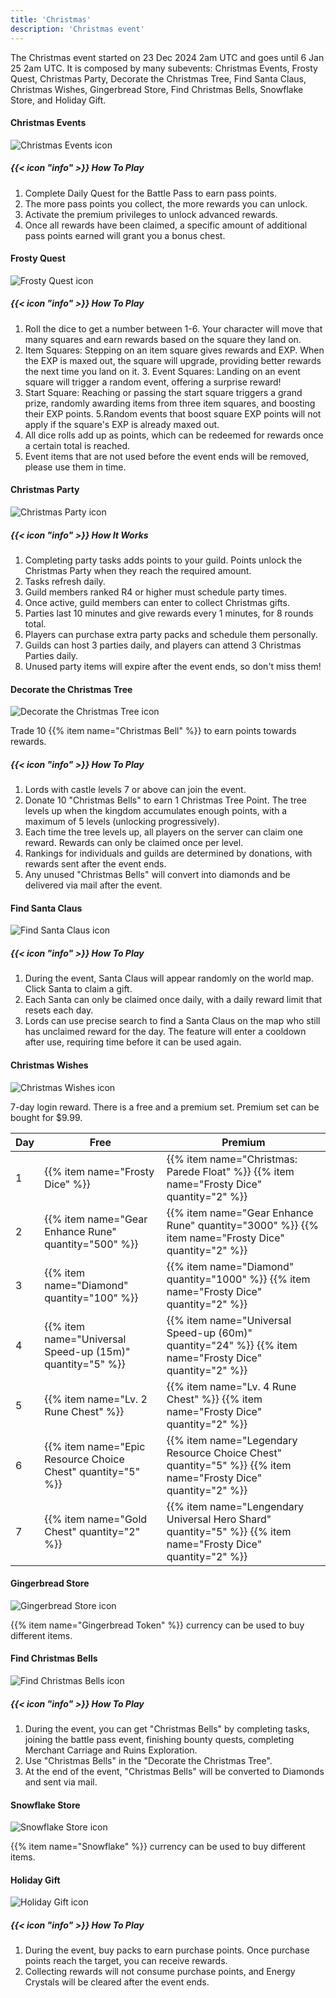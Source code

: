 ```yaml
---
title: 'Christmas'
description: 'Christmas event'
---
```


The Christmas event started on 23 Dec 2024 2am UTC and goes until 6 Jan 25 2am UTC.
It is composed by many subevents: Christmas Events, Frosty Quest, Christmas Party, Decorate the Christmas Tree, Find Santa Claus, Christmas Wishes, Gingerbread Store, Find Christmas Bells, Snowflake Store, and Holiday Gift.

#### Christmas Events

![Christmas Events icon](christmas-events-icon.webp)

##### {{< icon "info" >}} How To Play

1. Complete Daily Quest for the Battle Pass to earn pass points.
2. The more pass points you collect, the more rewards you can unlock.
3. Activate the premium privileges to unlock advanced rewards.
4. Once all rewards have been claimed, a specific amount of additional pass points earned will grant you a bonus chest.

#### Frosty Quest

![Frosty Quest icon](frosty-quest-icon.webp)

##### {{< icon "info" >}} How To Play

1. Roll the dice to get a number between 1-6. Your character will move that many squares and earn rewards based on the square they land on.
2. Item Squares: Stepping on an item square gives rewards and EXP. When the EXP is
maxed out, the square will upgrade, providing better rewards the next time you land on it. 3. Event Squares: Landing on an event square will trigger a random event, offering a surprise reward!
4. Start Square: Reaching or passing the start square triggers a grand prize, randomly awarding items from three item squares, and boosting their EXP points.
5.Random events that boost square EXP points will not apply if the square's EXP is already maxed out.
6. All dice rolls add up as points, which can be redeemed for rewards once a certain total is reached.
7. Event items that are not used before the event ends will be removed, please use them in time.

#### Christmas Party

![Christmas Party icon](christmas-party-icon.webp)

##### {{< icon "info" >}} How It Works

1. Completing party tasks adds points to your guild. Points unlock the Christmas Party when they reach the required amount.
2. Tasks refresh daily.
3. Guild members ranked R4 or higher must schedule party times.
4. Once active, guild members can enter to collect Christmas gifts.
5. Parties last 10 minutes and give rewards every 1 minutes, for 8 rounds total.
6. Players can purchase extra party packs and schedule them personally.
7. Guilds can host 3 parties daily, and players can attend 3 Christmas Parties daily.
8. Unused party items will expire after the event ends, so don't miss them!

#### Decorate the Christmas Tree

![Decorate the Christmas Tree icon](decorate-the-christmas-tree-icon.webp)

Trade 10 {{% item name="Christmas Bell" %}} to earn points towards rewards.

##### {{< icon "info" >}} How To Play

1. Lords with castle levels 7 or above can join the event.
2. Donate 10 "Christmas Bells" to earn 1
Christmas Tree Point. The tree levels up when the kingdom accumulates enough points, with a maximum of 5 levels (unlocking
progressively).
3. Each time the tree levels up, all players on the server can claim one reward. Rewards can only be claimed once per level.
4. Rankings for individuals and guilds are determined by donations, with rewards sent after the event ends.
5. Any unused "Christmas Bells" will convert into diamonds and be delivered via mail after the event.

#### Find Santa Claus

![Find Santa Claus icon](find-santa-claus-icon.webp)

##### {{< icon "info" >}} How To Play

1. During the event, Santa Claus will appear randomly on the world map. Click Santa to claim a gift.
2. Each Santa can only be claimed once daily, with a daily reward limit that resets each day. 
3. Lords can use precise search to find a Santa Claus on the map who still has unclaimed reward for the day. The feature will enter a cooldown after use, requiring time before it can be used again.

#### Christmas Wishes

![Christmas Wishes icon](christmas-wishes-icon.webp)

7-day login reward. There is a free and a premium set. Premium set can be bought for $9.99.

<table>
<thead>
<tr>
<th>Day</th>
<th>Free</th>
<th>Premium</th>
</tr>
</thead>
<tbody>
<tr>
<td>1</td>
<td>{{% item name="Frosty Dice" %}}</td>
<td>{{% item name="Christmas: Parede Float" %}} {{% item name="Frosty Dice" quantity="2" %}}</td>
</tr>
<tr>
<td>2</td>
<td>{{% item name="Gear Enhance Rune" quantity="500" %}}</td>
<td>{{% item name="Gear Enhance Rune" quantity="3000" %}} {{% item name="Frosty Dice" quantity="2" %}}</td>
</tr>
<tr>
<td>3</td>
<td>{{% item name="Diamond" quantity="100" %}}</td>
<td>{{% item name="Diamond" quantity="1000" %}} {{% item name="Frosty Dice" quantity="2" %}}</td>
</tr>
<tr>
<td>4</td>
<td>{{% item name="Universal Speed-up (15m)" quantity="5" %}}</td>
<td>{{% item name="Universal Speed-up (60m)" quantity="24" %}} {{% item name="Frosty Dice" quantity="2" %}}</td>
</tr>
<tr>
<td>5</td>
<td>{{% item name="Lv. 2 Rune Chest" %}}</td>
<td>{{% item name="Lv. 4 Rune Chest" %}} {{% item name="Frosty Dice" quantity="2" %}}</td>
</tr>
<tr>
<td>6</td>
<td>{{% item name="Epic Resource Choice Chest" quantity="5" %}}</td>
<td>{{% item name="Legendary Resource Choice Chest" quantity="5" %}} {{% item name="Frosty Dice" quantity="2" %}}</td>
</tr>
<tr>
<td>7</td>
<td>{{% item name="Gold Chest" quantity="2" %}}</td>
<td>{{% item name="Lengendary Universal Hero Shard" quantity="5" %}} {{% item name="Frosty Dice" quantity="2" %}}</td>
</tr>
</tbody>
</table>

#### Gingerbread Store

![Gingerbread Store icon](gingerbread-store-icon.webp)

{{% item name="Gingerbread Token" %}} currency can be used to buy different items.

#### Find Christmas Bells

![Find Christmas Bells icon](find-christmas-bells-icon.webp)

##### {{< icon "info" >}} How To Play

1. During the event, you can get "Christmas Bells" by completing tasks, joining the battle pass event, finishing bounty quests, completing Merchant Carriage and Ruins Exploration.
2. Use "Christmas Bells" in the "Decorate the Christmas Tree".
3. At the end of the event, "Christmas Bells" will be converted to Diamonds and sent via mail.

#### Snowflake Store

![Snowflake Store icon](snowflake-store-icon.webp)

{{% item name="Snowflake" %}} currency can be used to buy different items.

#### Holiday Gift

![Holiday Gift icon](holiday-gift-icon.webp)

##### {{< icon "info" >}} How To Play

1. During the event, buy packs to earn purchase points. Once purchase points reach the target, you can receive rewards. 
2. Collecting rewards will not consume purchase points, and Energy Crystals will be cleared after the event ends.